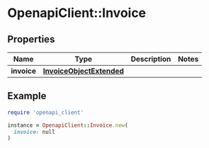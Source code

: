 # OpenapiClient::Invoice

## Properties

| Name | Type | Description | Notes |
| ---- | ---- | ----------- | ----- |
| **invoice** | [**InvoiceObjectExtended**](InvoiceObjectExtended.md) |  |  |

## Example

```ruby
require 'openapi_client'

instance = OpenapiClient::Invoice.new(
  invoice: null
)
```

